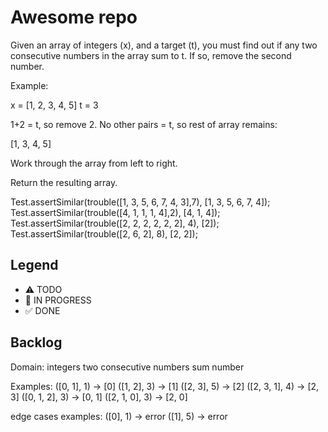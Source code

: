 # Awesome repo

Given an array of integers (x), and a target (t), you must find out if any two consecutive numbers in the array sum to t. If so, remove the second number.

Example:

x = [1, 2, 3, 4, 5]
t = 3

1+2 = t, so remove 2. No other pairs = t, so rest of array remains:

[1, 3, 4, 5]

Work through the array from left to right.

Return the resulting array.

Test.assertSimilar(trouble([1, 3, 5, 6, 7, 4, 3],7), [1, 3, 5, 6, 7, 4]);
Test.assertSimilar(trouble([4, 1, 1, 1, 4],2), [4, 1, 4]); 
Test.assertSimilar(trouble([2, 2, 2, 2, 2, 2], 4), [2]); 
Test.assertSimilar(trouble([2, 6, 2], 8), [2, 2]); 


## Legend
- ⚠ TODO
- 🚧 IN PROGRESS
- ✅ DONE

## Backlog

Domain: 
integers
two consecutive numbers
sum
number

Examples:
([0, 1], 1) -> [0]
([1, 2], 3) -> [1]
([2, 3], 5) -> [2]
([2, 3, 1], 4) -> [2, 3]
([0, 1, 2], 3) -> [0, 1]
([2, 1, 0], 3) -> [2, 0]


edge cases examples:
([0], 1) -> error
([1], 5) -> error